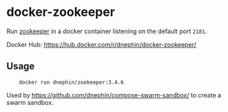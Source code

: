 docker-zookeeper
================

Run [zookeeper](https://zookeeper.apache.org/) in a docker container listening
on the default port `2181`.

Docker Hub: https://hub.docker.com/r/dnephin/docker-zookeeper/

## Usage

```
    docker run dnephin/zookeeper:3.4.6

```

Used by https://github.com/dnephin/compose-swarm-sandbox/ to create a swarm
sandbox.
